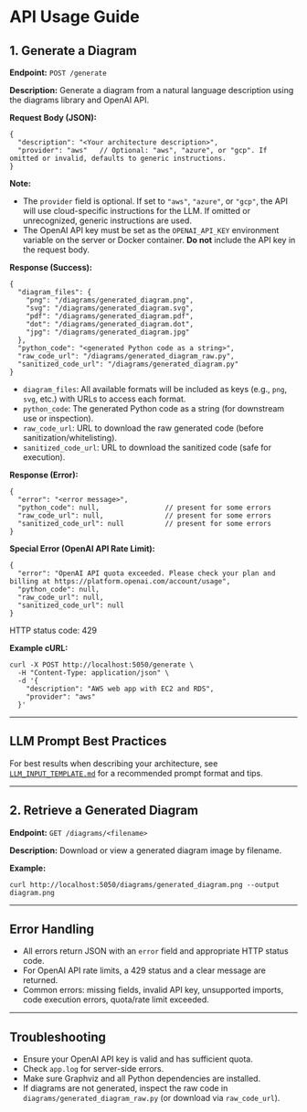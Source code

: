 # API Usage Guide

## 1. Generate a Diagram

**Endpoint:** `POST /generate`

**Description:**
Generate a diagram from a natural language description using the diagrams library and OpenAI API.



**Request Body (JSON):**
```
{
  "description": "<Your architecture description>",
  "provider": "aws"   // Optional: "aws", "azure", or "gcp". If omitted or invalid, defaults to generic instructions.
}
```


**Note:**
- The `provider` field is optional. If set to `"aws"`, `"azure"`, or `"gcp"`, the API will use cloud-specific instructions for the LLM. If omitted or unrecognized, generic instructions are used.
- The OpenAI API key must be set as the `OPENAI_API_KEY` environment variable on the server or Docker container. **Do not** include the API key in the request body.



**Response (Success):**
```
{
  "diagram_files": {
    "png": "/diagrams/generated_diagram.png",
    "svg": "/diagrams/generated_diagram.svg",
    "pdf": "/diagrams/generated_diagram.pdf",
    "dot": "/diagrams/generated_diagram.dot",
    "jpg": "/diagrams/generated_diagram.jpg"
  },
  "python_code": "<generated Python code as a string>",
  "raw_code_url": "/diagrams/generated_diagram_raw.py",
  "sanitized_code_url": "/diagrams/generated_diagram.py"
}
```

- `diagram_files`: All available formats will be included as keys (e.g., `png`, `svg`, etc.) with URLs to access each format.
- `python_code`: The generated Python code as a string (for downstream use or inspection).
- `raw_code_url`: URL to download the raw generated code (before sanitization/whitelisting).
- `sanitized_code_url`: URL to download the sanitized code (safe for execution).


**Response (Error):**
```
{
  "error": "<error message>",
  "python_code": null,                // present for some errors
  "raw_code_url": null,               // present for some errors
  "sanitized_code_url": null          // present for some errors
}
```

**Special Error (OpenAI API Rate Limit):**
```
{
  "error": "OpenAI API quota exceeded. Please check your plan and billing at https://platform.openai.com/account/usage",
  "python_code": null,
  "raw_code_url": null,
  "sanitized_code_url": null
}
```
HTTP status code: 429




**Example cURL:**
```
curl -X POST http://localhost:5050/generate \
  -H "Content-Type: application/json" \
  -d '{
    "description": "AWS web app with EC2 and RDS",
    "provider": "aws"
  }'
```

---

## LLM Prompt Best Practices

For best results when describing your architecture, see [`LLM_INPUT_TEMPLATE.md`](./LLM_INPUT_TEMPLATE.md) for a recommended prompt format and tips.

---

## 2. Retrieve a Generated Diagram

**Endpoint:** `GET /diagrams/<filename>`

**Description:**
Download or view a generated diagram image by filename.


**Example:**
```
curl http://localhost:5050/diagrams/generated_diagram.png --output diagram.png
```

---

## Error Handling
- All errors return JSON with an `error` field and appropriate HTTP status code.
- For OpenAI API rate limits, a 429 status and a clear message are returned.
- Common errors: missing fields, invalid API key, unsupported imports, code execution errors, quota/rate limit exceeded.

---

## Troubleshooting
- Ensure your OpenAI API key is valid and has sufficient quota.
- Check `app.log` for server-side errors.
- Make sure Graphviz and all Python dependencies are installed.
- If diagrams are not generated, inspect the raw code in `diagrams/generated_diagram_raw.py` (or download via `raw_code_url`).
